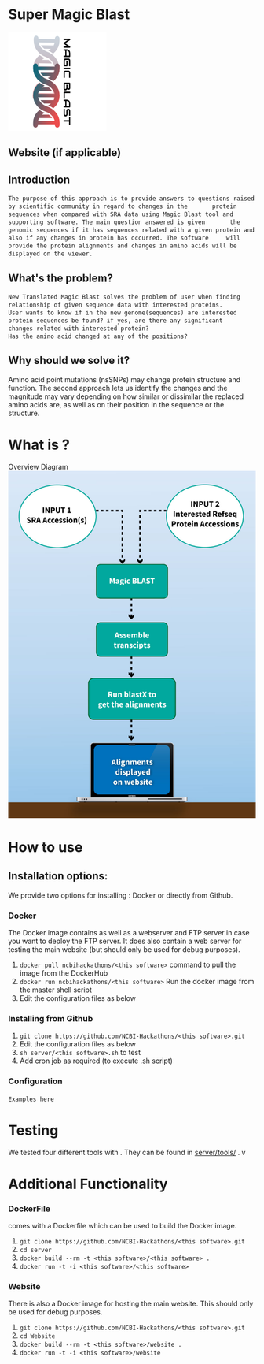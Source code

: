 # Super Magic Blast
![Workflow](/bc073254-b7d4-4648-912f-a346c63b585f.png?raw=true "logo.png")
## Website (if applicable)

## Introduction
    The purpose of this approach is to provide answers to questions raised by scientific community in regard to changes in the       protein sequences when compared with SRA data using Magic Blast tool and supporting software. The main question answered is given       the genomic sequences if it has sequences related with a given protein and also if any changes in protein has occurred. The software     will provide the protein alignments and changes in amino acids will be displayed on the viewer.  

## What's the problem? 
    New Translated Magic Blast solves the problem of user when finding relationship of given sequence data with interested proteins.  
    User wants to know if in the new genome(sequences) are interested protein sequences be found? if yes, are there any significant         changes related with interested protein? 
    Has the amino acid changed at any of the positions?  

## Why should we solve it? 
   Amino acid point mutations (nsSNPs) may change protein structure and function. 
   The second approach lets us identify the changes and the magnitude may vary depending on how similar or dissimilar
   the replaced amino acids are, as well as on their position in the sequence or the structure.  
   
# What is <this software>?

Overview Diagram
![Workflow](/MAGICBLAST-flow.jpg?raw=true "MAGICBLAST-flow.jpg")
# How to use <this software>

## Installation options:

We provide two options for installing <this software>: Docker or directly from Github.

### Docker

The Docker image contains <this software> as well as a webserver and FTP server in case you want to deploy the FTP server. It does also contain a web server for testing the <this software> main website (but should only be used for debug purposes).

1. `docker pull ncbihackathons/<this software>` command to pull the image from the DockerHub
2. `docker run ncbihackathons/<this software>` Run the docker image from the master shell script
3. Edit the configuration files as below

### Installing <this software> from Github

1. `git clone https://github.com/NCBI-Hackathons/<this software>.git`
2. Edit the configuration files as below
3. `sh server/<this software>.sh` to test
4. Add cron job as required (to execute <this software>.sh script)

### Configuration

```Examples here```

# Testing

We tested four different tools with <this software>. They can be found in [server/tools/](server/tools/) . v

# Additional Functionality

### DockerFile

<this software> comes with a Dockerfile which can be used to build the Docker image.

  1. `git clone https://github.com/NCBI-Hackathons/<this software>.git`
  2. `cd server`
  3. `docker build --rm -t <this software>/<this software> .`
  4. `docker run -t -i <this software>/<this software>`
  
### Website

There is also a Docker image for hosting the main website. This should only be used for debug purposes.

  1. `git clone https://github.com/NCBI-Hackathons/<this software>.git`
  2. `cd Website`
  3. `docker build --rm -t <this software>/website .`
  4. `docker run -t -i <this software>/website`
  
